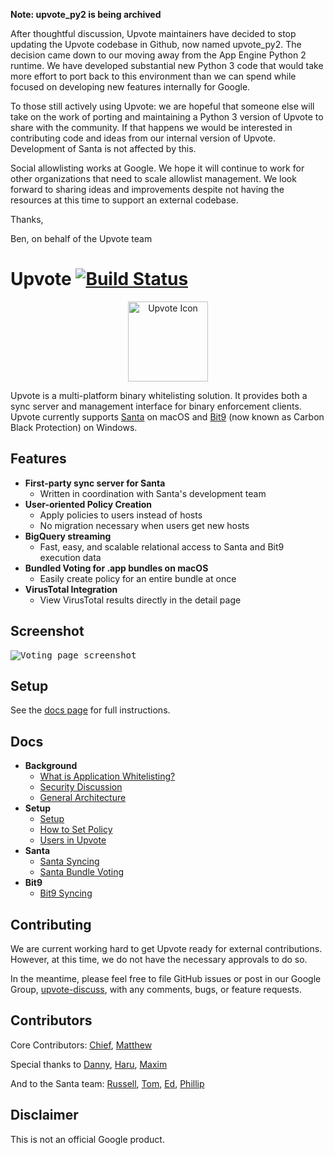**Note: upvote_py2 is being archived**

After thoughtful discussion, Upvote maintainers have decided to stop updating the Upvote codebase in Github, now named upvote_py2.
The decision came down to our moving away from the App Engine Python 2 runtime. We have developed substantial new Python 3 code that would take more effort to port back to this environment than we can spend while focused on developing new features internally for Google.

To those still actively using Upvote: we are hopeful that someone else will take on the work of porting and maintaining a Python 3 version of Upvote to share with the community. If that happens we would be interested in contributing code and ideas from our internal version of Upvote. Development of Santa is not affected by this.

Social allowlisting works at Google. We hope it will continue to work for other organizations that need to scale allowlist management. We look forward to sharing ideas and improvements despite not having the resources at this time to support an external codebase.

Thanks, 

Ben, on behalf of the Upvote team



<!-- mdformat off(GitHub header) -->
Upvote
[![Build Status](https://travis-ci.com/google/upvote.svg?token=s6uTQfwvqCpdWthaypND&branch=master)](https://travis-ci.com/google/upvote)
======
<!-- mdformat on -->

<p align="center">
  <a href="#upvote--">
    <img src="upvote/gae/modules/upvote_app/frontend/web_ui/static/upvote_logo.svg" alt="Upvote Icon" width=128 />
  </a>
</p>

Upvote is a multi-platform binary whitelisting solution. It provides both a sync
server and management interface for binary enforcement clients. Upvote currently
supports [Santa](https://github.com/google/santa) on macOS and
[Bit9](https://www.carbonblack.com/products/cb-protection/) (now known as Carbon
Black Protection) on Windows.

## Features

-   **First-party sync server for Santa**
    -   Written in coordination with Santa's development team
-   **User-oriented Policy Creation**
    -   Apply policies to users instead of hosts
    -   No migration necessary when users get new hosts
-   **BigQuery streaming**
    -   Fast, easy, and scalable relational access to Santa and Bit9 execution
        data
-   **Bundled Voting for .app bundles on macOS**
    -   Easily create policy for an entire bundle at once
-   **VirusTotal Integration**
    -   View VirusTotal results directly in the detail page

## Screenshot

<kbd> <img src="./docs/images/screenshot_voting.png" alt="Voting page screenshot"> </kbd>

## Setup

See the [docs page](docs/setup.md) for full instructions.

## Docs

-   **Background**
    -   [What is Application Whitelisting?](docs/basics.md)
    -   [Security Discussion](docs/security.md)
    -   [General Architecture](docs/architecture.md)
-   **Setup**
    -   [Setup](docs/setup.md)
    -   [How to Set Policy](docs/voting.md)
    -   [Users in Upvote](docs/users.md)
-   **Santa**
    -   [Santa Syncing](docs/santa_sync.md)
    -   [Santa Bundle Voting](docs/bundles.md)
-   **Bit9**
    -   [Bit9 Syncing](docs/bit9_sync.md)

## Contributing

We are current working hard to get Upvote ready for external contributions.
However, at this time, we do not have the necessary approvals to do so.

In the meantime, please feel free to file GitHub issues or post in our Google
Group, [upvote-discuss](https://groups.google.com/forum/#!forum/upvote-discuss),
with any comments, bugs, or feature requests.

## Contributors

Core Contributors: [Chief](https://github.com/chief8192),
[Matthew](https://github.com/msuozzo)

Special thanks to [Danny](https://github.com/danielloera),
[Haru](https://github.com/haruphoenix), [Maxim](https://github.com/maximermilov)

And to the Santa team: [Russell](https://github.com/russellhancox),
[Tom](https://github.com/tburgin), [Ed](https://github.com/eigerman),
[Phillip](https://github.com/nguyen-phillip)

## Disclaimer

This is not an official Google product.
